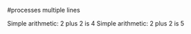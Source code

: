 #processes multiple lines

Simple arithmetic: 2 plus 2 is 4
Simple arithmetic: 2 plus 2 is 5

<!--OUTPUT
#processes multiple lines

Simple arithmetic: 2 plus 2 is **4**
Simple arithmetic: 2 plus 2 is **~~5~~ [4]**
-->

<!--COUNTS
{"executed": 2, "failed": 1, "skipped": 0, "passed": 1, "error": 0}
-->